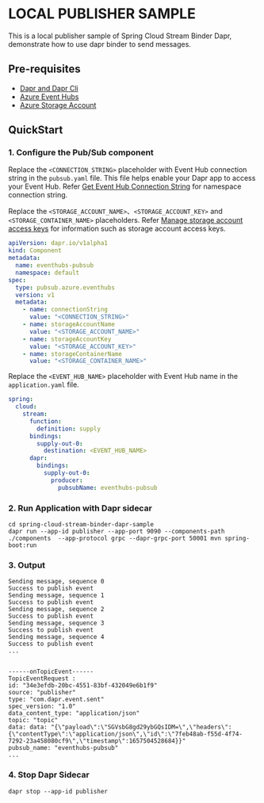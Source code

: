 # LOCAL PUBLISHER SAMPLE

This is a local publisher sample of Spring Cloud Stream Binder Dapr, demonstrate how to use dapr binder to send messages. 

## Pre-requisites
- [Dapr and Dapr Cli](https://docs.dapr.io/getting-started/install-dapr-cli/)
- [Azure Event Hubs](https://docs.microsoft.com/en-us/azure/event-hubs/event-hubs-create)
- [Azure Storage Account](https://docs.microsoft.com/en-us/azure/storage/common/storage-account-create?tabs=azure-portal)

## QuickStart

### 1. Configure the Pub/Sub component

Replace the `<CONNECTION_STRING>` placeholder with Event Hub connection string in the `pubsub.yaml` file. This file helps enable your Dapr app to access your Event Hub.
Refer [Get Event Hub Connection String](https://docs.microsoft.com/en-us/azure/event-hubs/event-hubs-get-connection-string#azure-cli) for namespace connection string.

Replace the `<STORAGE_ACCOUNT_NAME>`、`<STORAGE_ACCOUNT_KEY>` and `<STORAGE_CONTAINER_NAME>` placeholders.
Refer [Manage storage account access keys](https://docs.microsoft.com/en-us/azure/storage/common/storage-account-keys-manage?tabs=azure-portal) for information such as storage account access keys.
```yaml
apiVersion: dapr.io/v1alpha1
kind: Component
metadata:
  name: eventhubs-pubsub
  namespace: default
spec:
  type: pubsub.azure.eventhubs
  version: v1
  metadata:
    - name: connectionString
      value: "<CONNECTION_STRING>"
    - name: storageAccountName
      value: "<STORAGE_ACCOUNT_NAME>"
    - name: storageAccountKey
      value: "<STORAGE_ACCOUNT_KEY>"
    - name: storageContainerName
      value: "<STORAGE_CONTAINER_NAME>"
```

Replace the `<EVENT_HUB_NAME>` placeholder with Event Hub name in the `application.yaml` file.
```yaml
spring:
  cloud:
    stream:
      function:
        definition: supply
      bindings:
        supply-out-0:
          destination: <EVENT_HUB_NAME>
      dapr:
        bindings:
          supply-out-0:
            producer:
              pubsubName: eventhubs-pubsub
```

### 2. Run Application with Dapr sidecar
```shell
cd spring-cloud-stream-binder-dapr-sample
dapr run --app-id publisher --app-port 9090 --components-path ./components  --app-protocol grpc --dapr-grpc-port 50001 mvn spring-boot:run
```

### 3. Output

```shell
Sending message, sequence 0
Success to publish event
Sending message, sequence 1
Success to publish event
Sending message, sequence 2
Success to publish event
Sending message, sequence 3
Success to publish event
Sending message, sequence 4
Success to publish event
...


------onTopicEvent------
TopicEventRequest :
id: "34e3efdb-20bc-4551-83bf-432049e6b1f9"
source: "publisher"
type: "com.dapr.event.sent"
spec_version: "1.0"
data_content_type: "application/json"
topic: "topic"
data: data: "{\"payload\":\"SGVsbG8gd29ybGQsIDM=\",\"headers\":{\"contentType\":\"application/json\",\"id\":\"7feb48ab-f55d-4f74-7292-23a458080cf9\",\"timestamp\":1657504528684}}"
pubsub_name: "eventhubs-pubsub"
...
```

### 4. Stop Dapr Sidecar
```shell
dapr stop --app-id publisher
```
